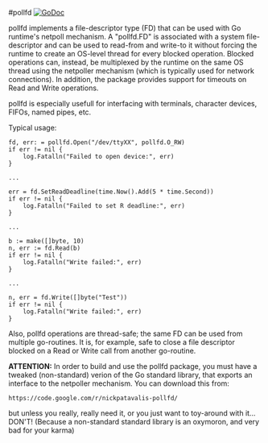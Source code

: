 #pollfd [![GoDoc](https://godoc.org/github.com/npat-efault/pollfd?status.png)](https://godoc.org/github.com/npat-efault/pollfd)

pollfd implements a file-descriptor type (FD) that can be used with
Go runtime's netpoll mechanism. A "pollfd.FD" is associated with a
system file-descriptor and can be used to read-from and write-to it
without forcing the runtime to create an OS-level thread for every
blocked operation. Blocked operations can, instead, be multiplexed
by the runtime on the same OS thread using the netpoller mechanism
(which is typically used for network connections). In addition, the
package provides support for timeouts on Read and Write operations.

pollfd is especially usefull for interfacing with terminals,
character devices, FIFOs, named pipes, etc.

Typical usage:

```
fd, err: = pollfd.Open("/dev/ttyXX", pollfd.O_RW)
if err != nil {
    log.Fatalln("Failed to open device:", err)
}

...

err = fd.SetReadDeadline(time.Now().Add(5 * time.Second))
if err != nil {
    log.Fatalln("Failed to set R deadline:", err)
}

...

b := make([]byte, 10)
n, err := fd.Read(b)
if err != nil {
    log.Fatalln("Write failed:", err)
}

...

n, err = fd.Write([]byte("Test"))
if err != nil {
    log.Fatalln("Write failed:", err)
}
```

Also, pollfd operations are thread-safe; the same FD can be used
from multiple go-routines. It is, for example, safe to close a file
descriptor blocked on a Read or Write call from another go-routine.

**ATTENTION:** In order to build and use the pollfd package, you
must have a tweaked (non-standard) verion of the Go standard
library, that exports an interface to the netpoller mechanism. You
can download this from:

```
https://code.google.com/r/nickpatavalis-pollfd/
```

but unless you really, really need it, or you just want to
toy-around with it... DON'T! (Because a non-standard standard
library is an oxymoron, and very bad for your karma)

